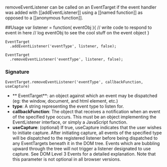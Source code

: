 removeEventListener can be called on an EventTarget if the event handler was added with [[addEventListener]] using a [[named function]] as opposed to a [[anonymous function]].

##Usage
    var listener = function( eventObj ){
        // write code to respond to event in here
        // log eventObj to see the cool stuff on the event object
    }
    
    EventTarget
      .addEventListener('eventType', listener, false);

    EventTarget
      .removeEventListener('eventType', listener, false);

### Signature
    EventTarget.removeEventListener('eventType', callbackFunction, useCapture)

* ** EventTarget**: an object against which an event may be dispatched (eg: the window, document, and html element, etc.)
* **type**: A string representing the event type to listen for.
* **callbackFunction**: The object that receives a notification when an event of the specified type occurs. This must be an object implementing the EventListener interface, or simply a JavaScript function.
* **useCapture**: (optional) If true, useCapture indicates that the user wishes to initiate capture. After initiating capture, all events of the specified type will be dispatched to the registered listener before being dispatched to any EventTargets beneath it in the DOM tree. Events which are bubbling upward through the tree will not trigger a listener designated to use capture. See DOM Level 3 Events for a detailed explanation. Note that this parameter is not optional in all browser versions.
